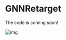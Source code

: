 # GNNRetarget
The code is coming soon!

![img](https://github.com/3469627147abc/gnn_gif/blob/main/tinywow_QQ20241014-221922_66863994.gif)
